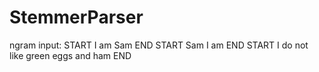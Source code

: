 # StemmerParser
ngram input:
START I am Sam END
START Sam I am END
START I do not like green eggs and ham END 
